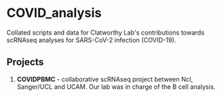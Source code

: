 # COVID_analysis
Collated scripts and data for Clatworthy Lab's contributions towards scRNAseq analyses for SARS-CoV-2 infection (COVID-19).

## Projects

1) **COVIDPBMC** - collaborative scRNAseq project between Ncl, Sanger/UCL and UCAM. Our lab was in charge of the B cell analysis.
